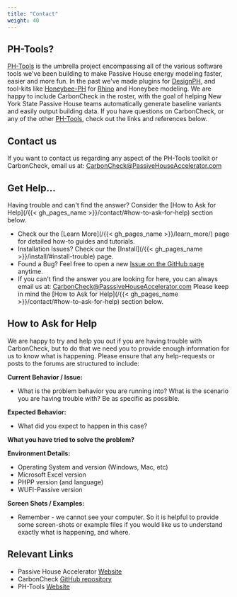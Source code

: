 ```yaml
---
title: "Contact"
weight: 40
---
```


## PH-Tools?
[PH-Tools](http://www.passivehousetools.com/) is the umbrella project encompassing all of the various software tools we've been building to make Passive House energy modeling faster, easier and more fun. In the past we've made plugins for [DesignPH](https://designph.org/), and tool-kits like [Honeybee-PH](https://ph-tools.github.io/honeybee_grasshopper_ph/) for [Rhino](https://www.rhino3d.com/) and Honeybee modeling. We are happy to include CarbonCheck in the roster, with the goal of helping New York State Passive House teams automatically generate baseline variants and easily output building data. If you have questions on CarbonCheck, or any of the other [PH-Tools](http://www.passivehousetools.com/), check out the links and references below.
## Contact us
If you want to contact us regarding any aspect of the PH-Tools toolkit or CarbonCheck, email us at: CarbonCheck@PassiveHouseAccelerator.com

## Get Help...
Having trouble and can't find the answer? Consider the [How to Ask for Help](/{{< gh_pages_name >}}/contact/#how-to-ask-for-help) section below.
- Check our the [Learn More](/{{< gh_pages_name >}}/learn_more/) page for detailed how-to guides and tutorials.
- Installation Issues? Check our the [Install](/{{< gh_pages_name >}}/install/#install-trouble) page.
- Found a Bug? Feel free to open a new [Issue on the GitHub page](https://github.com/PH-Tools/CarbonCheck/issues) anytime.
- If you can't find the answer you are looking for here, you can always email us at: CarbonCheck@PasssiveHouseAccelerator.com Please keep in mind the [How to Ask for Help](/{{< gh_pages_name >}}/contact/#how-to-ask-for-help) section below.

## How to Ask for Help
We are happy to try and help you out if you are having trouble with CarbonCheck, but
to do that we need you to provide enough information for us to know what is happening. Please ensure that any help-requests or posts to the forums are structured to include:

**Current Behavior / Issue:**
- What is the problem behavior you are running into? What is  the scenario you are having trouble with? Be as specific as possible.

**Expected Behavior:**
- What did you expect to happen in this case?

**What you have tried to solve the problem?**

**Environment Details:**
- Operating System and version (Windows, Mac, etc)
- Microsoft Excel version
- PHPP version (and language)
- WUFI-Passive version


**Screen Shots / Examples:**
- Remember - we cannot see your computer. So it is helpful to provide some screen-shots or example files if you would like us to understand exactly what is happening, and where. 


## Relevant Links
- Passive House Accelerator [Website](https://passivehouseaccelerator.com/)
- CarbonCheck [GitHub repository](https://github.com/PH-Tools/CarbonCheck)
- PH-Tools [Website](http://www.passivehousetools.com/)

